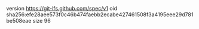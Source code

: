 version https://git-lfs.github.com/spec/v1
oid sha256:efe28aee573f0c46b474faebb2ecabe427461508f3a4195eee29d781be508eae
size 96
